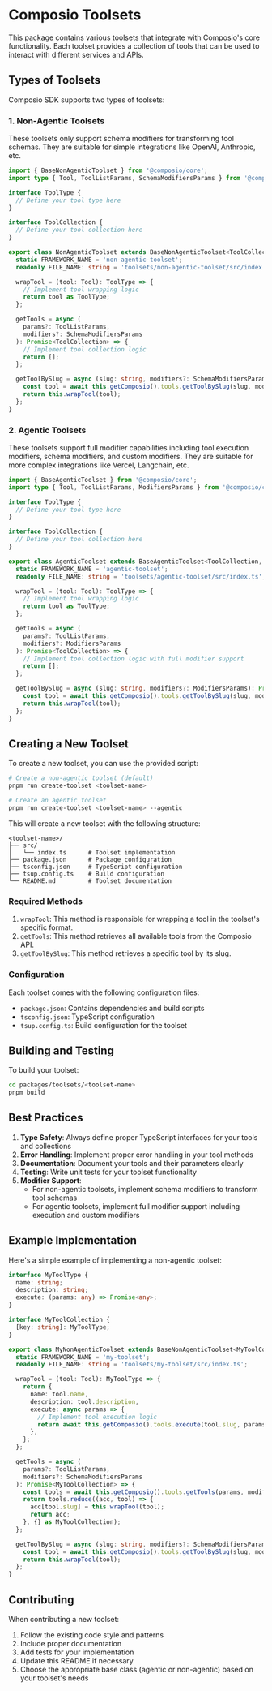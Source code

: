 # Composio Toolsets

This package contains various toolsets that integrate with Composio's core functionality. Each toolset provides a collection of tools that can be used to interact with different services and APIs.

## Types of Toolsets

Composio SDK supports two types of toolsets:

### 1. Non-Agentic Toolsets

These toolsets only support schema modifiers for transforming tool schemas. They are suitable for simple integrations like OpenAI, Anthropic, etc.

```typescript
import { BaseNonAgenticToolset } from '@composio/core';
import type { Tool, ToolListParams, SchemaModifiersParams } from '@composio/core';

interface ToolType {
  // Define your tool type here
}

interface ToolCollection {
  // Define your tool collection here
}

export class NonAgenticToolset extends BaseNonAgenticToolset<ToolCollection, ToolType> {
  static FRAMEWORK_NAME = 'non-agentic-toolset';
  readonly FILE_NAME: string = 'toolsets/non-agentic-toolset/src/index.ts';

  wrapTool = (tool: Tool): ToolType => {
    // Implement tool wrapping logic
    return tool as ToolType;
  };

  getTools = async (
    params?: ToolListParams,
    modifiers?: SchemaModifiersParams
  ): Promise<ToolCollection> => {
    // Implement tool collection logic
    return [];
  };

  getToolBySlug = async (slug: string, modifiers?: SchemaModifiersParams): Promise<ToolType> => {
    const tool = await this.getComposio().tools.getToolBySlug(slug, modifiers?.schema);
    return this.wrapTool(tool);
  };
}
```

### 2. Agentic Toolsets

These toolsets support full modifier capabilities including tool execution modifiers, schema modifiers, and custom modifiers. They are suitable for more complex integrations like Vercel, Langchain, etc.

```typescript
import { BaseAgenticToolset } from '@composio/core';
import type { Tool, ToolListParams, ModifiersParams } from '@composio/core';

interface ToolType {
  // Define your tool type here
}

interface ToolCollection {
  // Define your tool collection here
}

export class AgenticToolset extends BaseAgenticToolset<ToolCollection, ToolType> {
  static FRAMEWORK_NAME = 'agentic-toolset';
  readonly FILE_NAME: string = 'toolsets/agentic-toolset/src/index.ts';

  wrapTool = (tool: Tool): ToolType => {
    // Implement tool wrapping logic
    return tool as ToolType;
  };

  getTools = async (
    params?: ToolListParams,
    modifiers?: ModifiersParams
  ): Promise<ToolCollection> => {
    // Implement tool collection logic with full modifier support
    return [];
  };

  getToolBySlug = async (slug: string, modifiers?: ModifiersParams): Promise<ToolType> => {
    const tool = await this.getComposio().tools.getToolBySlug(slug, modifiers?.schema);
    return this.wrapTool(tool);
  };
}
```

## Creating a New Toolset

To create a new toolset, you can use the provided script:

```bash
# Create a non-agentic toolset (default)
pnpm run create-toolset <toolset-name>

# Create an agentic toolset
pnpm run create-toolset <toolset-name> --agentic
```

This will create a new toolset with the following structure:

```
<toolset-name>/
├── src/
│   └── index.ts      # Toolset implementation
├── package.json      # Package configuration
├── tsconfig.json     # TypeScript configuration
├── tsup.config.ts    # Build configuration
└── README.md         # Toolset documentation
```

### Required Methods

1. `wrapTool`: This method is responsible for wrapping a tool in the toolset's specific format.
2. `getTools`: This method retrieves all available tools from the Composio API.
3. `getToolBySlug`: This method retrieves a specific tool by its slug.

### Configuration

Each toolset comes with the following configuration files:

- `package.json`: Contains dependencies and build scripts
- `tsconfig.json`: TypeScript configuration
- `tsup.config.ts`: Build configuration for the toolset

## Building and Testing

To build your toolset:

```bash
cd packages/toolsets/<toolset-name>
pnpm build
```

## Best Practices

1. **Type Safety**: Always define proper TypeScript interfaces for your tools and collections
2. **Error Handling**: Implement proper error handling in your tool methods
3. **Documentation**: Document your tools and their parameters clearly
4. **Testing**: Write unit tests for your toolset functionality
5. **Modifier Support**:
   - For non-agentic toolsets, implement schema modifiers to transform tool schemas
   - For agentic toolsets, implement full modifier support including execution and custom modifiers

## Example Implementation

Here's a simple example of implementing a non-agentic toolset:

```typescript
interface MyToolType {
  name: string;
  description: string;
  execute: (params: any) => Promise<any>;
}

interface MyToolCollection {
  [key: string]: MyToolType;
}

export class MyNonAgenticToolset extends BaseNonAgenticToolset<MyToolCollection, MyToolType> {
  static FRAMEWORK_NAME = 'my-toolset';
  readonly FILE_NAME: string = 'toolsets/my-toolset/src/index.ts';

  wrapTool = (tool: Tool): MyToolType => {
    return {
      name: tool.name,
      description: tool.description,
      execute: async params => {
        // Implement tool execution logic
        return await this.getComposio().tools.execute(tool.slug, params);
      },
    };
  };

  getTools = async (
    params?: ToolListParams,
    modifiers?: SchemaModifiersParams
  ): Promise<MyToolCollection> => {
    const tools = await this.getComposio().tools.getTools(params, modifiers?.schema);
    return tools.reduce((acc, tool) => {
      acc[tool.slug] = this.wrapTool(tool);
      return acc;
    }, {} as MyToolCollection);
  };

  getToolBySlug = async (slug: string, modifiers?: SchemaModifiersParams): Promise<MyToolType> => {
    const tool = await this.getComposio().tools.getToolBySlug(slug, modifiers?.schema);
    return this.wrapTool(tool);
  };
}
```

## Contributing

When contributing a new toolset:

1. Follow the existing code style and patterns
2. Include proper documentation
3. Add tests for your implementation
4. Update this README if necessary
5. Choose the appropriate base class (agentic or non-agentic) based on your toolset's needs
